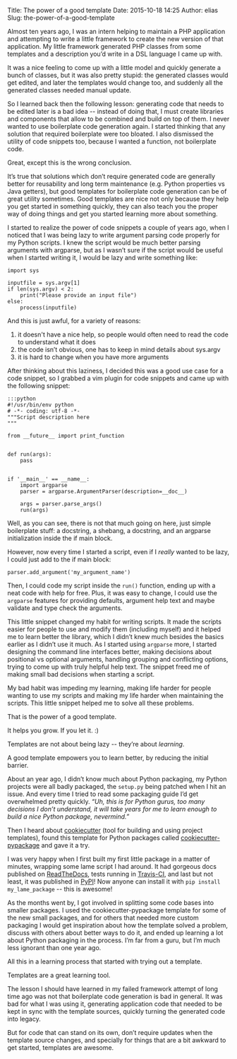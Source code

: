 Title: The power of a good template
Date: 2015-10-18 14:25
Author: elias
Slug: the-power-of-a-good-template

Almost ten years ago, I was an intern helping to maintain a PHP application and
attempting to write a little framework to create the new version of that
application. My little framework generated PHP classes from some templates and
a description you’d write in a DSL language I came up with.

It was a nice feeling to come up with a little model and quickly generate a
bunch of classes, but it was also pretty stupid: the generated classes would
get edited, and later the templates would change too, and suddenly all the
generated classes needed manual update.

So I learned back then the following lesson: generating code that needs to be
edited later is a bad idea -- instead of doing that, I must create libraries
and components that allow to be combined and build on top of them. I never
wanted to use boilerplate code generation again. I started thinking that any
solution that required boilerplate were too bloated. I also dismissed the
utility of code snippets too, because I wanted a function, not boilerplate
code.

Great, except this is the wrong conclusion.

It’s true that solutions which don’t require generated code are generally
better for reusability and long term maintenance (e.g. Python properties vs
Java getters), but good templates for boilerplate code generation can be of
great utility sometimes. Good templates are nice not only because they help you
get started in something quickly, they can also teach you the proper way of
doing things and get you started learning more about something.

I started to realize the power of code snippets a couple of years ago, when I
noticed that I was being lazy to write argument parsing code properly for my
Python scripts. I knew the script would be much better parsing arguments with
argparse, but as I wasn’t sure if the script would be useful when I started
writing it, I would be lazy and write something like:


```
import sys

inputfile = sys.argv[1]
if len(sys.argv) < 2:
    print("Please provide an input file")
else:
    process(inputfile)
```


And this is just awful, for a variety of reasons:

1. it doesn't have a nice help, so people would often need to read the code to
   understand what it does
2. the code isn’t obvious, one has to keep in mind details about sys.argv
3. it is hard to change when you have more arguments


After thinking about this laziness, I decided this was a good use case for a
code snippet, so I grabbed a vim plugin for code snippets and came up with the
following snippet:

```
:::python
#!/usr/bin/env python
# -*- coding: utf-8 -*-
"""Script description here
"""

from __future__ import print_function


def run(args):
    pass


if '__main__' == __name__:
    import argparse
    parser = argparse.ArgumentParser(description=__doc__)

    args = parser.parse_args()
    run(args)
```


Well, as you can see, there is not that much going on here, just simple
boilerplate stuff: a docstring, a shebang, a docstring, and an argparse
initialization inside the if main block.

However, now every time I started a script, even if I _really_ wanted to be
lazy, I could just add to the if main block:

    parser.add_argument('my_argument_name')
    
Then, I could code my script inside the `run()` function, ending up with a neat
code with help for free. Plus, it was easy to change, I could use the `argparse`
features for providing defaults, argument help text and maybe validate and type
check the arguments.

This little snippet changed my habit for writing scripts. It made the scripts
easier for people to use and modify them (including myself) and it helped me
to learn better the library, which I didn’t knew much besides the basics earlier
as I didn’t use it much. As I started using `argparse` more, I started
designing the command line interfaces better, making decisions about
positional vs optional arguments, handling grouping and conflicting options,
trying to come up with truly helpful help text.
The snippet freed me of making small bad decisions when starting a script.

My bad habit was impeding my learning, making life harder for people wanting to
use my scripts and making my life harder when maintaining the scripts. This
little snippet helped me to solve all these problems.

That is the power of a good template.

It helps you grow. If you let it. :)

Templates are not about being lazy -- they’re about _learning_.

A good template empowers you to learn better, by reducing the initial barrier.

About an year ago, I didn’t know much about Python packaging, my Python
projects were all badly packaged, the `setup.py` being patched when I hit
an issue. And every time I tried to read some packaging guide I’d get
overwhelmed pretty quickly. _“Uh, this is for Python gurus, too many
decisions I don’t understand, it will take years for me to learn enough to
build a nice Python package, nevermind.”_

Then I heard about [cookiecutter](http://cookiecutter.rtfd.org/) (tool for
building and using project templates), found this template for Python packages
called
[cookiecutter-pypackage](https://github.com/audreyr/cookiecutter-pypackage) and
gave it a try.

I was very happy when I first built my first little package in a matter of
minutes, wrapping some lame script I had around. It had gorgeous docs published
on [ReadTheDocs](http://readthedocs.org), tests running in
[Travis-CI](http://travis-ci.org), and last but not least, it was published in
[PyPI](http://pypi.python.org)! Now anyone can install it with `pip install
my_lame_package` -- this is awesome!

As the months went by, I got involved in splitting some code bases into smaller
packages. I used the cookiecutter-pypackage template for some of the new small
packages, and for others that needed more custom packaging I would get
inspiration about how the template solved a problem, discuss with others about
better ways to do it, and ended up learning a lot about Python packaging in the
process. I’m far from a guru, but I’m much less ignorant than one year ago.

All this in a learning process that started with trying out a template.

Templates are a great learning tool.

The lesson I should have learned in my failed framework attempt of long time
ago was not that boilerplate code generation is bad in general. It was bad for
what I was using it, generating application code that needed to be kept in sync
with the template sources, quickly turning the generated code into legacy.

But for code that can stand on its own, don’t require updates when the template
source changes, and specially for things that are a bit awkward to get started,
templates are awesome.
